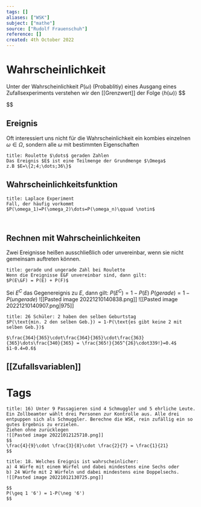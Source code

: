 ```yaml
---
tags: []
aliases: ["WSK"]
subject: ["mathe"]
source: ["Rudolf Frauenschuh"]
reference: []
created: 4th October 2022
---
```


# Wahrscheinlichkeit
Unter der Wahrscheinlichkeit $P(\omega)$ (Probablitiy) eines Ausgang eines Zufallsexperiments verstehen wir den [[Grenzwert]] der Folge $\langle h(\omega)\rangle$
$$

$$
## Ereignis 
Oft interessiert uns nicht für die Wahrscheinlichkeit ein kombies einzelnen $\omega\in\Omega$, sondern alle $\omega$ mit bestimmten Eigenschaften

```ad-example
title: Roulette $\dots$ geraden Zahlen
Das Ereignis $E$ ist eine Teilmenge der Grundmenge $\Omega$
z.B $E=\{2;4;\dots;36\}$
```

## Wahrscheinlichkeitsfunktion

```ad-example
title: Laplace Experiment
Fall, der häufig vorkommt
$P(\omega_1)=P(\omega_2)\dots=P(\omega_n)\qquad \notin$



```
## Rechnen mit Wahrscheinlichkeiten
Zwei Ereignisse heißen ausschließlich oder unvereinbar, wenn sie nicht gemeinsam auftreten können.

```ad-example
title: gerade und ungerade Zahl bei Roulette
Wenn die Ereignisse E&F unvereinbar sind, dann gilt:
$P(E\&F) = P(E) + P(F)$
```
Sei $E^C$ das Gegenereignis zu $E$, dann gilt:
$P(E^C)=1-P(E)$
$P(gerade) = 1-P(ungerade)$
![[Pasted image 20221210140838.png]]
![[Pasted image 20221210140907.png|975]]
``` ad-example
title: 26 Schüler: 2 haben den selben Geburtstag
$P(\text{min. 2 den selben Geb.}) = 1-P(\text{es gibt keine 2 mit selben Geb.})$

$\frac{364}{365}\cdot\frac{364}{365}\cdot\frac{363}{365}\dots\frac{340}{365} = \frac{365!}{365^{26}\cdot339!}=0.4$
$1-0.4=0.6$

```

## [[Zufallsvariablen]]

# Tags


```ad-example
title: 16) Unter 9 Passagieren sind 4 Schmuggler und 5 ehrliche Leute. Ein Zollbeamter wählt drei Personen zur Kontrolle aus. Alle drei entpuppen sich als Schmuggler. Berechne die WSK, rein zufällig ein so gutes Ergebnis zu erzielen.
Ziehen ohne zurücklegen
![[Pasted image 20221012125710.png]]
$$
\frac{4}{9}\cdot \frac{3}{8}\cdot \frac{2}{7} = \frac{1}{21}
$$
```

```ad-example
title: 18. Welches Ereignis ist wahrscheinlicher:
a) 4 Würfe mit einem Würfel und dabei mindestens eine Sechs oder
b) 24 Würfe mit 2 Würfeln und dabei mindestens eine Doppelsechs.
![[Pasted image 20221012130725.png]]

$$
P(\geq 1 '6') = 1-P(\neg '6')
$$

```